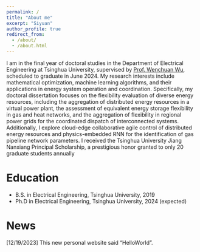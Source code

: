 ```yaml
---
permalink: /
title: "About me"
excerpt: "Siyuan"
author_profile: true
redirect_from: 
  - /about/
  - /about.html
---
```

I am in the final year of doctoral studies in the Department of Electrical Engineering at Tsinghua University, supervised by [Prof. Wenchuan Wu](https://www.eea.tsinghua.edu.cn/en/faculties/wuwench.htm), scheduled to graduate in June 2024. My research interests include mathematical optimization, machine learning algorithms, and their applications in energy system operation and coordination. Specifically, my doctoral dissertation focuses on the flexibility evaluation of diverse energy resources, including the aggregation of distributed energy resources in a virtual power plant, the assessment of equivalent energy storage flexibility in gas and heat networks, and the aggregation of flexibility in regional power grids for the coordinated dispatch of interconnected systems. Additionally, I explore cloud-edge collaborative agile control of distributed energy resources and physics-embedded RNN for the identification of gas pipeline network parameters. I received the Tsinghua University Jiang Nanxiang Principal Scholarship, a prestigious honor granted to only 20 graduate students annually

Education
======
* B.S. in Electrical Engineering, Tsinghua University, 2019
* Ph.D in Electrical Engineering, Tsinghua University, 2024 (expected)

News
======
[12/19/2023] This new personal website said “HelloWorld”.




